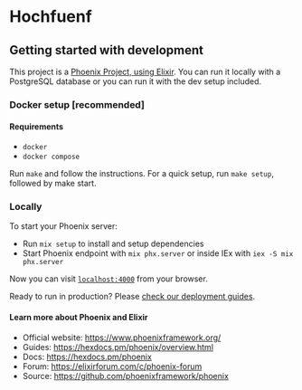 # Hochfuenf

## Getting started with development

This project is a [Phoenix Project, using Elixir](https://phoenixframework.org). 
You can run it locally with a PostgreSQL database or you can run it with the 
dev setup included.

### Docker setup [recommended]

#### Requirements

- `docker`
- `docker compose`

Run `make` and follow the instructions. For a quick setup, run `make setup`, followed
by make start.

### Locally

To start your Phoenix server:

  * Run `mix setup` to install and setup dependencies
  * Start Phoenix endpoint with `mix phx.server` or inside IEx with `iex -S mix phx.server`

Now you can visit [`localhost:4000`](http://localhost:4000) from your browser.

Ready to run in production? Please [check our deployment guides](https://hexdocs.pm/phoenix/deployment.html).

#### Learn more about Phoenix and Elixir

  * Official website: https://www.phoenixframework.org/
  * Guides: https://hexdocs.pm/phoenix/overview.html
  * Docs: https://hexdocs.pm/phoenix
  * Forum: https://elixirforum.com/c/phoenix-forum
  * Source: https://github.com/phoenixframework/phoenix
